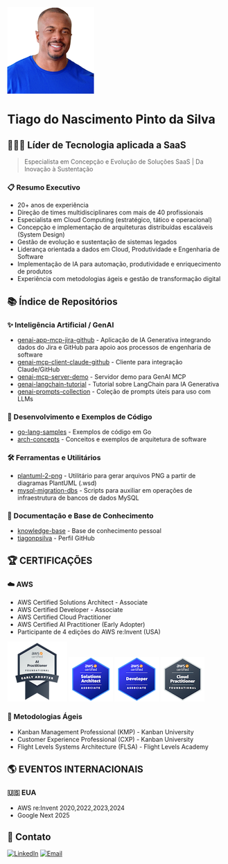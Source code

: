 ![Tiago](files/foto_perfil_p.PNG)
# Tiago do Nascimento Pinto da Silva


## 👨‍💻‍🏫 Líder de Tecnologia aplicada a SaaS

> Especialista em Concepção e Evolução de Soluções SaaS | Da Inovação à Sustentação

### 📋 Resumo Executivo
- 20+ anos de experiência
- Direção de times multidisciplinares com mais de 40 profissionais
- Especialista em Cloud Computing (estratégico, tático e operacional)
- Concepção e implementação de arquiteturas distribuídas escaláveis (System
Design)
- Gestão de evolução e sustentação de sistemas legados
- Liderança orientada a dados em Cloud, Produtividade e Engenharia de Software
- Implementação de IA para automação, produtividade e enriquecimento de
produtos
- Experiência com metodologias ágeis e gestão de transformação digital


## 📚 Índice de Repositórios

### ✨ Inteligência Artificial / GenAI

* [genai-app-mcp-jira-github](https://github.com/tiagonpsilva/genai-app-mcp-jira-github) - Aplicação de IA Generativa integrando dados do Jira e GitHub para apoio aos processos de engenharia de software
* [genai-mcp-client-claude-github](https://github.com/tiagonpsilva/genai-mcp-client-claude-github) - Cliente para integração Claude/GitHub
* [genai-mcp-server-demo](https://github.com/tiagonpsilva/genai-mcp-server-demo) - Servidor demo para GenAI MCP
* [genai-langchain-tutorial](https://github.com/tiagonpsilva/genai-langchain-tutorial) - Tutorial sobre LangChain para IA Generativa
* [genai-prompts-collection](https://github.com/tiagonpsilva/genai-prompts-collection) - Coleção de prompts úteis para uso com LLMs

### 🧪 Desenvolvimento e Exemplos de Código

* [go-lang-samples](https://github.com/tiagonpsilva/go-lang-samples) - Exemplos de código em Go
* [arch-concepts](https://github.com/tiagonpsilva/arch-concepts) - Conceitos e exemplos de arquitetura de software


### 🛠️ Ferramentas e Utilitários

* [plantuml-2-png](https://github.com/tiagonpsilva/plantuml-2-png) - Utilitário para gerar arquivos PNG a partir de diagramas PlantUML (.wsd)
* [mysql-migration-dbs](https://github.com/tiagonpsilva/mysql-migration-dbs) - Scripts para auxiliar em operações de infraestrutura de bancos de dados MySQL


### 📝 Documentação e Base de Conhecimento

* [knowledge-base](https://github.com/tiagonpsilva/knowledge-base) - Base de conhecimento pessoal
* [tiagonpsilva](https://github.com/tiagonpsilva/tiagonpsilva) - Perfil GitHub



## 🏆 CERTIFICAÇÕES

### ☁️︎ AWS
- AWS Certified Solutions Architect - Associate
- AWS Certified Developer - Associate
- AWS Certified Cloud Practitioner
- AWS Certified AI Practitioner (Early Adopter)
- Participante de 4 edições do AWS re:Invent (USA)

![](./files/aws-certified-ai-practitioner-early-adopter.png) ![](./files/aws-certified-solutions-architect-associate.png) ![](./files/aws-certified-developer-associate.png) ![](./files/aws-certified-cloud-practitioner.png)


### 🔄 Metodologias Ágeis
- Kanban Management Professional (KMP) - Kanban University
- Customer Experience Professional (CXP) - Kanban University
- Flight Levels Systems Architecture (FLSA) - Flight Levels Academy


## 🌎 EVENTOS INTERNACIONAIS


### 🇺🇸 EUA
- AWS re:Invent 2020,2022,2023,2024
- Google Next 2025



## 💼 Contato
[![LinkedIn](https://img.shields.io/badge/LinkedIn-0077B5?style=for-the-badge&logo=linkedin&logoColor=white)](https://www.linkedin.com/in/tiagonpsilva/)
[![Email](https://img.shields.io/badge/Email-D14836?style=for-the-badge&logo=gmail&logoColor=white)](mailto:tiagonpsilva@gmail.com)
